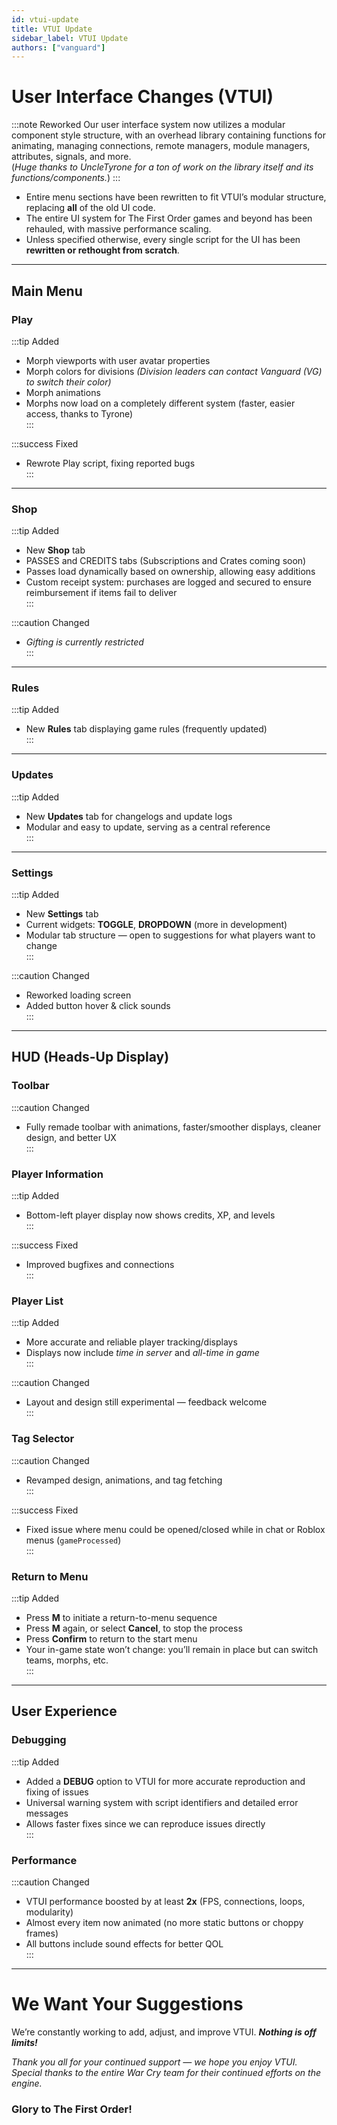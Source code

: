 ```yaml
---
id: vtui-update
title: VTUI Update
sidebar_label: VTUI Update
authors: ["vanguard"]
---
```


# User Interface Changes (VTUI)

:::note Reworked
Our user interface system now utilizes a modular component style structure, with an overhead library containing functions for animating, managing connections, remote managers, module managers, attributes, signals, and more.  
(*Huge thanks to UncleTyrone for a ton of work on the library itself and its functions/components.*)
:::

- Entire menu sections have been rewritten to fit VTUI’s modular structure, replacing **all** of the old UI code.  
- The entire UI system for The First Order games and beyond has been rehauled, with massive performance scaling.  
- Unless specified otherwise, every single script for the UI has been **rewritten or rethought from scratch**.  

---

## Main Menu

### Play
:::tip Added
- Morph viewports with user avatar properties  
- Morph colors for divisions *(Division leaders can contact Vanguard (VG) to switch their color)*  
- Morph animations  
- Morphs now load on a completely different system (faster, easier access, thanks to Tyrone)  
:::

:::success Fixed
- Rewrote Play script, fixing reported bugs  
:::

---

### Shop
:::tip Added
- New **Shop** tab  
- PASSES and CREDITS tabs (Subscriptions and Crates coming soon)  
- Passes load dynamically based on ownership, allowing easy additions  
- Custom receipt system: purchases are logged and secured to ensure reimbursement if items fail to deliver  
:::

:::caution Changed
- *Gifting is currently restricted*  
:::

---

### Rules
:::tip Added
- New **Rules** tab displaying game rules (frequently updated)  
:::

---

### Updates
:::tip Added
- New **Updates** tab for changelogs and update logs  
- Modular and easy to update, serving as a central reference  
:::

---

### Settings
:::tip Added
- New **Settings** tab  
- Current widgets: **TOGGLE**, **DROPDOWN** (more in development)  
- Modular tab structure — open to suggestions for what players want to change  
:::

:::caution Changed
- Reworked loading screen  
- Added button hover & click sounds  
:::

---

## HUD (Heads-Up Display)

### Toolbar
:::caution Changed
- Fully remade toolbar with animations, faster/smoother displays, cleaner design, and better UX  
:::

### Player Information
:::tip Added
- Bottom-left player display now shows credits, XP, and levels  
:::

:::success Fixed
- Improved bugfixes and connections  
:::

### Player List
:::tip Added
- More accurate and reliable player tracking/displays  
- Displays now include *time in server* and *all-time in game*  
:::

:::caution Changed
- Layout and design still experimental — feedback welcome  
:::

### Tag Selector
:::caution Changed
- Revamped design, animations, and tag fetching  
:::

:::success Fixed
- Fixed issue where menu could be opened/closed while in chat or Roblox menus (`gameProcessed`)  
:::

### Return to Menu
:::tip Added
- Press **M** to initiate a return-to-menu sequence  
- Press **M** again, or select **Cancel**, to stop the process  
- Press **Confirm** to return to the start menu  
- Your in-game state won’t change: you’ll remain in place but can switch teams, morphs, etc.  
:::

---

## User Experience

### Debugging
:::tip Added
- Added a **DEBUG** option to VTUI for more accurate reproduction and fixing of issues  
- Universal warning system with script identifiers and detailed error messages  
- Allows faster fixes since we can reproduce issues directly  
:::

### Performance
:::caution Changed
- VTUI performance boosted by at least **2x** (FPS, connections, loops, modularity)  
- Almost every item now animated (no more static buttons or choppy frames)  
- All buttons include sound effects for better QOL  
:::

---

# We Want Your Suggestions
We’re constantly working to add, adjust, and improve VTUI. ***Nothing is off limits!***  

*Thank you all for your continued support — we hope you enjoy VTUI.*  
*Special thanks to the entire War Cry team for their continued efforts on the engine.*  

### Glory to The First Order!